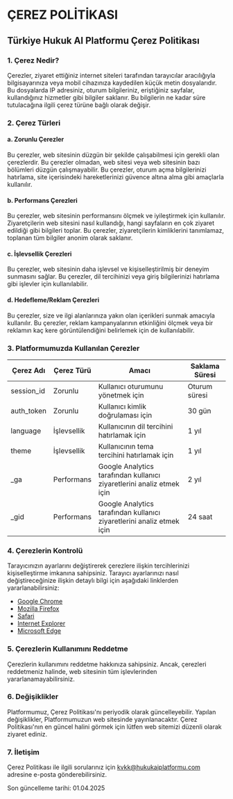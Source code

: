 # ÇEREZ POLİTİKASI

## Türkiye Hukuk AI Platformu Çerez Politikası

### 1. Çerez Nedir?

Çerezler, ziyaret ettiğiniz internet siteleri tarafından tarayıcılar aracılığıyla bilgisayarınıza veya mobil cihazınıza kaydedilen küçük metin dosyalarıdır. Bu dosyalarda IP adresiniz, oturum bilgileriniz, eriştiğiniz sayfalar, kullandığınız hizmetler gibi bilgiler saklanır. Bu bilgilerin ne kadar süre tutulacağına ilgili çerez türüne bağlı olarak değişir.

### 2. Çerez Türleri

#### a. Zorunlu Çerezler
Bu çerezler, web sitesinin düzgün bir şekilde çalışabilmesi için gerekli olan çerezlerdir. Bu çerezler olmadan, web sitesi veya web sitesinin bazı bölümleri düzgün çalışmayabilir. Bu çerezler, oturum açma bilgilerinizi hatırlama, site içerisindeki hareketlerinizi güvence altına alma gibi amaçlarla kullanılır.

#### b. Performans Çerezleri
Bu çerezler, web sitesinin performansını ölçmek ve iyileştirmek için kullanılır. Ziyaretçilerin web sitesini nasıl kullandığı, hangi sayfaların en çok ziyaret edildiği gibi bilgileri toplar. Bu çerezler, ziyaretçilerin kimliklerini tanımlamaz, toplanan tüm bilgiler anonim olarak saklanır.

#### c. İşlevsellik Çerezleri
Bu çerezler, web sitesinin daha işlevsel ve kişiselleştirilmiş bir deneyim sunmasını sağlar. Bu çerezler, dil tercihinizi veya giriş bilgilerinizi hatırlama gibi işlevler için kullanılabilir.

#### d. Hedefleme/Reklam Çerezleri
Bu çerezler, size ve ilgi alanlarınıza yakın olan içerikleri sunmak amacıyla kullanılır. Bu çerezler, reklam kampanyalarının etkinliğini ölçmek veya bir reklamın kaç kere görüntülendiğini belirlemek için de kullanılabilir.

### 3. Platformumuzda Kullanılan Çerezler

| Çerez Adı | Çerez Türü | Amacı | Saklama Süresi |
|-----------|------------|-------|----------------|
| session_id | Zorunlu | Kullanıcı oturumunu yönetmek için | Oturum süresi |
| auth_token | Zorunlu | Kullanıcı kimlik doğrulaması için | 30 gün |
| language | İşlevsellik | Kullanıcının dil tercihini hatırlamak için | 1 yıl |
| theme | İşlevsellik | Kullanıcının tema tercihini hatırlamak için | 1 yıl |
| _ga | Performans | Google Analytics tarafından kullanıcı ziyaretlerini analiz etmek için | 2 yıl |
| _gid | Performans | Google Analytics tarafından kullanıcı ziyaretlerini analiz etmek için | 24 saat |

### 4. Çerezlerin Kontrolü

Tarayıcınızın ayarlarını değiştirerek çerezlere ilişkin tercihlerinizi kişiselleştirme imkanına sahipsiniz. Tarayıcı ayarlarınızı nasıl değiştireceğinize ilişkin detaylı bilgi için aşağıdaki linklerden yararlanabilirsiniz:

- [Google Chrome](https://support.google.com/chrome/answer/95647)
- [Mozilla Firefox](https://support.mozilla.org/tr/kb/cerezleri-silme-web-sitelerinin-bilgilerini-kaldirma)
- [Safari](https://support.apple.com/tr-tr/guide/safari/sfri11471/mac)
- [Internet Explorer](https://support.microsoft.com/tr-tr/help/17442/windows-internet-explorer-delete-manage-cookies)
- [Microsoft Edge](https://support.microsoft.com/tr-tr/microsoft-edge/microsoft-edge-de-%C3%A7erezleri-silme-63947406-40ac-c3b8-57b9-2a946a29ae09)

### 5. Çerezlerin Kullanımını Reddetme

Çerezlerin kullanımını reddetme hakkınıza sahipsiniz. Ancak, çerezleri reddetmeniz halinde, web sitesinin tüm işlevlerinden yararlanamayabilirsiniz.

### 6. Değişiklikler

Platformumuz, Çerez Politikası'nı periyodik olarak güncelleyebilir. Yapılan değişiklikler, Platformumuzun web sitesinde yayınlanacaktır. Çerez Politikası'nın en güncel halini görmek için lütfen web sitemizi düzenli olarak ziyaret ediniz.

### 7. İletişim

Çerez Politikası ile ilgili sorularınız için kvkk@hukukaiplatformu.com adresine e-posta gönderebilirsiniz.

Son güncelleme tarihi: 01.04.2025

